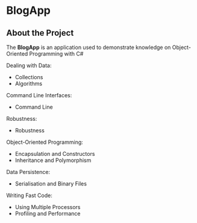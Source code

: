 # BlogApp

## About the Project

The **BlogApp** is an application used to demonstrate knowledge on Object-Oriented Programming with C#

Dealing with Data:
- Collections
- Algorithms

Command Line Interfaces:
- Command Line

Robustness:
- Robustness

Object-Oriented Programming:
- Encapsulation and Constructors
- Inheritance and Polymorphism

Data Persistence:
- Serialisation and Binary Files

Writing Fast Code:
- Using Multiple Processors
- Profiling and Performance
